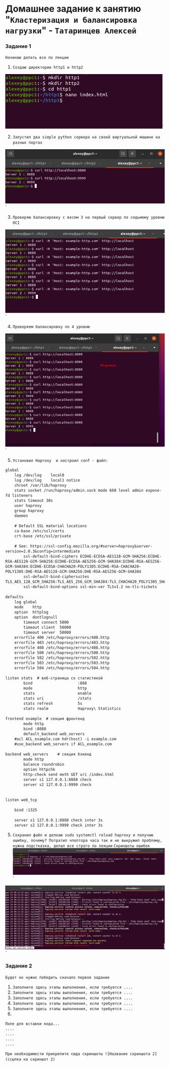 # Домашнее задание к занятию "`Кластеризация и балансировка нагрузки`" - `Татаринцев Алексей`



### Задание 1

`Начинаю делать все по лекции`

1. `Создаю директории http1 и http2`

![1](https://github.com/Foxbeerxxx/Claster-and-load/blob/main/img/img1.png)`

2. `Запустил два simple python сервера на своей виртуальной машине на разных портах`

![2](https://github.com/Foxbeerxxx/Claster-and-load/blob/main/img/img2.png)`

3. `Проверяю балансировку с весом 3 на первый сервер по седьмому уровню OCI`

![3](https://github.com/Foxbeerxxx/Claster-and-load/blob/main/img/img3.png)`

4. `Проверяем балансировку по 4 уровню`

![4](https://github.com/Foxbeerxxx/Claster-and-load/blob/main/img/img4.png)`

5. `Установил Haproxy  и настроил conf - файл:`

```
global
	log /dev/log	local0
	log /dev/log	local1 notice
	chroot /var/lib/haproxy
	stats socket /run/haproxy/admin.sock mode 660 level admin expose-fd listeners
	stats timeout 30s
	user haproxy
	group haproxy
	daemon

	# Default SSL material locations
	ca-base /etc/ssl/certs
	crt-base /etc/ssl/private

	# See: https://ssl-config.mozilla.org/#server=haproxy&server-version=2.0.3&config=intermediate
        ssl-default-bind-ciphers ECDHE-ECDSA-AES128-GCM-SHA256:ECDHE-RSA-AES128-GCM-SHA256:ECDHE-ECDSA-AES256-GCM-SHA384:ECDHE-RSA-AES256-GCM-SHA384:ECDHE-ECDSA-CHACHA20-POLY1305:ECDHE-RSA-CHACHA20-POLY1305:DHE-RSA-AES128-GCM-SHA256:DHE-RSA-AES256-GCM-SHA384
        ssl-default-bind-ciphersuites TLS_AES_128_GCM_SHA256:TLS_AES_256_GCM_SHA384:TLS_CHACHA20_POLY1305_SHA256
        ssl-default-bind-options ssl-min-ver TLSv1.2 no-tls-tickets

defaults
	log	global
	mode	http
	option	httplog
	option	dontlognull
        timeout connect 5000
        timeout client  50000
        timeout server  50000
	errorfile 400 /etc/haproxy/errors/400.http
	errorfile 403 /etc/haproxy/errors/403.http
	errorfile 408 /etc/haproxy/errors/408.http
	errorfile 500 /etc/haproxy/errors/500.http
	errorfile 502 /etc/haproxy/errors/502.http
	errorfile 503 /etc/haproxy/errors/503.http
	errorfile 504 /etc/haproxy/errors/504.http

listen stats  # веб-страница со статистикой
        bind                    :888
        mode                    http
        stats                   enable
        stats uri               /stats
        stats refresh           5s
        stats realm             Haproxy\ Statistics

frontend example  # секция фронтенд
        mode http
        bind :8088
        default_backend web_servers
	#acl ACL_example.com hdr(host) -i example.com
	#use_backend web_servers if ACL_example.com

backend web_servers    # секция бэкенд
        mode http
        balance roundrobin
        option httpchk
        http-check send meth GET uri /index.html
        server s1 127.0.0.1:8888 check
        server s2 127.0.0.1:9999 check


listen web_tcp

	bind :1325

	server s1 127.0.0.1:8888 check inter 3s
	server s2 127.0.0.1:9999 check inter 3s
```



5. `Сохранил файл и делоаю sudo systemctl reload haproxy и получаю ошибку, почему? Потратил чполтора часа так и не выкружил проблему, нужна подстказка, делал все строго по лекции`
`Скриншоты ошибок`
![5](https://github.com/Foxbeerxxx/Claster-and-load/blob/main/img/img5.png)`

![6](https://github.com/Foxbeerxxx/Claster-and-load/blob/main/img/img6.png)`


















### Задание 2

`Будет но нужно победить сначало первое задание`

1. `Заполните здесь этапы выполнения, если требуется ....`
2. `Заполните здесь этапы выполнения, если требуется ....`
3. `Заполните здесь этапы выполнения, если требуется ....`
4. `Заполните здесь этапы выполнения, если требуется ....`
5. `Заполните здесь этапы выполнения, если требуется ....`
6. 

```
Поле для вставки кода...
....
....
....
....
```

`При необходимости прикрепитe сюда скриншоты
![Название скриншота 2](ссылка на скриншот 2)`


